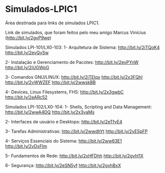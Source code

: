 # Simulados-LPIC1
Área destinada para links de simulados LPIC1.

Link de simulados, que foram feitos pelo meu amigo Marcus Vinícius (http://bit.ly/2gvP9we)

Simulados LPI-101/LX0-103:
1- Arquitetura de Sistema:
http://bit.ly/2iTQoK4
http://bit.ly/2evQySw

2- Instalação e Gerenciamento de Pacotes:
http://bit.ly/2evPYnW
http://bit.ly/2iUGWpG

3- Comandos GNU/LINUX:
http://bit.ly/2iTEIqx
http://bit.ly/2x3FQhI
http://bit.ly/2vWWZEF
http://bit.ly/2wwskBB

4- Devices, Linux Filesystems, FHS:
http://bit.ly/2x3gwbC
http://bit.ly/2eARc52

Simulados LPI-102/LX0-104:
1- Shells, Scripting and Data Management:
http://bit.ly/2wwA4DQ
http://bit.ly/2x3yaMs

2- Interfaces de usuário e Desktops:
http://bit.ly/2eTfyE4

3- Tarefas Administrativas:
http://bit.ly/2wwdhYt
http://bit.ly/2vE5pFP

4- Serviços Essenciais do Sistema:
http://bit.ly/2ww63E1
http://bit.ly/2vDxFIm

5- Fundamentos de Rede:
http://bit.ly/2xHFDhh
http://bit.ly/2gvhl1X

6- Segurança:
http://bit.ly/2eSN5yf
http://bit.ly/2gvhBxX
